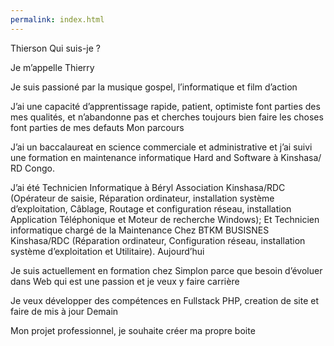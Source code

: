 ```yaml
---
permalink: index.html
---
```

Thierson
Qui suis-je ?

Je m’appelle Thierry

Je suis passioné par la musique gospel, l’informatique et film d’action

J’ai une capacité d’apprentissage rapide, patient, optimiste font parties des mes qualités, et n’abandonne pas et cherches toujours bien faire les choses font parties de mes defauts
Mon parcours

J’ai un baccalaureat en science commerciale et administrative et j’ai suivi une formation en maintenance informatique Hard and Software à Kinshasa/ RD Congo.

J’ai été Technicien Informatique à Béryl Association Kinshasa/RDC
(Opérateur de saisie, Réparation ordinateur, installation système d’exploitation,
Câblage, Routage et configuration réseau, installation Application Téléphonique et
Moteur de recherche Windows);
Et Technicien informatique chargé de la Maintenance Chez BTKM BUSISNES
Kinshasa/RDC (Réparation ordinateur, Configuration réseau, installation système
d’exploitation et Utilitaire).
Aujourd’hui

Je suis actuellement en formation chez Simplon parce que besoin d’évoluer dans Web qui est une passion et je veux y faire carrière

Je veux développer des compétences en Fullstack PHP, creation de site et faire de mis à jour
Demain

Mon projet professionnel, je souhaite créer ma propre boite


